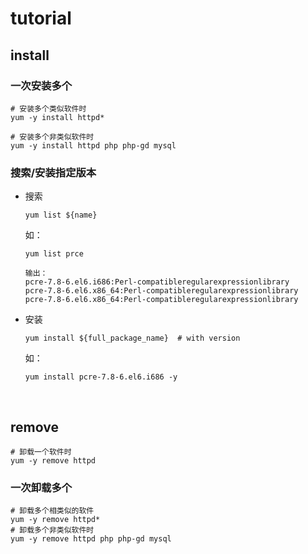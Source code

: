 # tutorial



## install



### 一次安装多个

```shell
# 安装多个类似软件时
yum -y install httpd*

# 安装多个非类似软件时
yum -y install httpd php php-gd mysql
```





### 搜索/安装指定版本

* 搜索

  ```shell
  yum list ${name}
  ```

  如：

  ```shell
  yum list prce

  输出：
  pcre-7.8-6.el6.i686:Perl-compatibleregularexpressionlibrary
  pcre-7.8-6.el6.x86_64:Perl-compatibleregularexpressionlibrary
  pcre-7.8-6.el6.x86_64:Perl-compatibleregularexpressionlibrary
  ```

* 安装

  ```shell
  yum install ${full_package_name}  # with version
  ```

  如：

  ```shell
  yum install pcre-7.8-6.el6.i686 -y
  ```

  ​

## remove



```shell
# 卸载一个软件时
yum -y remove httpd
```





### 一次卸载多个



```shell
# 卸载多个相类似的软件
yum -y remove httpd*
# 卸载多个非类似软件时
yum -y remove httpd php php-gd mysql
```











